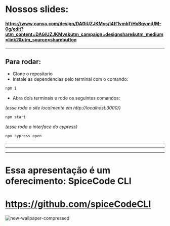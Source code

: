 # Nossos slides:
#### https://www.canva.com/design/DAGiUZJKMvs/l4ff1vmbTiHxBqymiUM-0g/edit?utm_content=DAGiUZJKMvs&utm_campaign=designshare&utm_medium=link2&utm_source=sharebutton

-------
## Para rodar:
- Clone o repositorio
- Instale as dependencias pelo terminal com o comando:

```cmd
npm i
```

- Abra dois terminais e rode os seguintes comandos:


_(esse roda o site localmente em http://localhost:3000/)_
```cmd
npm start
```

_(esse roda a interface do cypress)_
```cmd
npx cypress open
```


-----
-----
-----


# Essa apresentação é um oferecimento: SpiceCode CLI
# https://github.com/spiceCodeCLI
![new-wallpaper-compressed](https://github.com/user-attachments/assets/e79ca230-6b75-436b-87b5-297de249871b)
